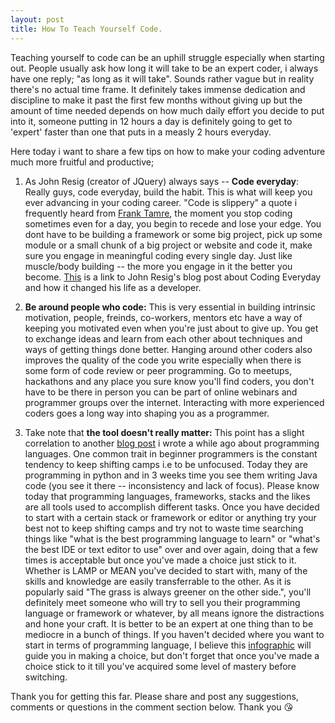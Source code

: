 ```yaml
---
layout: post
title: How To Teach Yourself Code.
---
```


  Teaching yourself to code can be an uphill struggle especially when starting out. People usually ask how long it will take to be an expert coder, i always have one reply; "as long as it will take". Sounds rather vague but in reality there's no actual time frame. It definitely takes immense dedication and discipline to make it past the first few months without giving up but the amount of time needed depends on how much daily effort you decide to put into it, someone putting in 12 hours a day is definitely going to get to 'expert' faster than one that puts in a measly 2 hours everyday.

Here today i want to share a few tips on how to make your coding adventure much more fruitful and productive;

1. As John Resig (creator of JQuery) always says -- <b>Code everyday</b>: Really guys, code everyday, build the habit. This is what will keep you ever advancing in your coding career. "Code is slippery" a quote i frequently heard from [Frank Tamre](http://tamrefrank.com), the moment you stop coding sometimes even for a day, you begin to recede and lose your edge.
You dont have to be building a framework or some big project, pick up some module or a small chunk of a big project or website and code it, make sure you engage in meaningful coding every single day. Just like muscle/body building -- the more you engage in it the better you become. [This](http://ejohn.org/blog/write-code-every-day) is a link to John Resig's blog post about Coding Everyday and how it changed his life as a developer.

2. <b>Be around people who code:</b> This is very essential in building intrinsic motivation, people, freinds, co-workers, mentors etc have a way of keeping you motivated even when you're just about to give up. You get to exchange ideas and learn from each other about techniques and ways of getting things done better.  Hanging around other coders also improves the quality of the code you write especially when there is some form of code review or peer programming. Go to meetups, hackathons and any place you sure know you'll find coders, you don't have to be there in person you can be part of online webinars and programmer groups over the internet. Interacting with more experienced coders goes a long way into shaping you as a programmer.

3. Take note that <b>the tool doesn't really matter:</b> This point has a slight correlation to another [blog post](http://mrkezii.github.io/blog/not-language-mind/) i wrote a while ago about programming languages. One common trait in beginner programmers is the constant tendency to keep shifting camps i.e to be unfocused. Today they are programming in python and in 3 weeks time you see them writing Java code (you see it there -- inconsistency and lack of focus). Please know today that programming languages, frameworks, stacks and the likes are all tools used to accomplish different tasks. Once you have decided to start with a certain stack or framework or editor or anything try your best not to keep shifting camps and try not to waste time searching things like "what is the best programming language to learn" or "what's the best IDE or text editor to use" over and over again, doing that a few times is acceptable but once you've made a choice just stick to it. Whether is LAMP or MEAN you've decided to start with, many of the skills and knowledge are easily transferrable to the other. As it is popularly said "The grass is always greener on the other side.", you'll definitely meet someone who will try to sell you their programming language or framework or whatever, by all means ignore the distractions and hone your craft. It is better to be an expert at one thing than to be mediocre in a bunch of things.
If you haven't decided where you want to start in terms of programming language, I believe this [infographic](http://carlcheo.com/startcoding) will guide you in making a choice, but don't forget that once you've made a choice stick to it till you've acquired some level of mastery before switching.



Thank you for getting this far. Please share and post any suggestions, comments or questions in the comment section below. Thank you 😘
